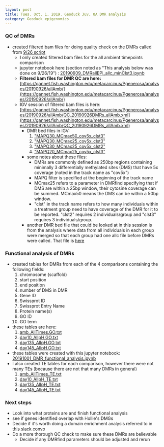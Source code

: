 ```yaml
---
layout: post
title: Tues. Oct. 1, 2019, Geoduck Juv. OA DMR analysis
category: Geoduck epigenomics
---
```


### QC of DMRs
- created filtered bam files for doing quality check on the DMRs called from [9/26 script](https://gannet.fish.washington.edu/metacarcinus/mox_jobs/20190926_DMRfind3clstAllEPIsamples.sh)
	- I only created filtered bam files for the all ambient timepoints comparison
	- jupyter notebook here (section noted as "This analysis below was done on 9/26/19") : [20190909_DMRallEPI_allc_minClst3.ipynb](https://github.com/shellytrigg/Shelly_Pgenerosa/blob/master/analyses/20190909_DMRallEPI_allc_minClst3.ipynb) 
	- **Filtered bam files for DMR QC are here:** [https://gannet.fish.washington.edu/metacarcinus/Pgenerosa/analyses/20190926/allAmb/](https://gannet.fish.washington.edu/metacarcinus/Pgenerosa/analyses/20190926/allAmb/)
	- IGV session of filtered bam files is here: [https://gannet.fish.washington.edu/metacarcinus/Pgenerosa/analyses/20190926/allAmb/QC_20190926DMRs_allAmb.xml](https://gannet.fish.washington.edu/metacarcinus/Pgenerosa/analyses/20190926/allAmb/QC_20190926DMRs_allAmb.xml)
		- DMR bed files in IGV:
			1. ["MAPQ30\_MCmax50\_cov5x_clst3"](https://gannet.fish.washington.edu/metacarcinus/Pgenerosa/analyses/20190822/amb_AllTimes_DMR250bp_MCmax50_cov5x_clst3_rms_results_collapsed.tsv.DMR.bed) 
			2. ["MAPQ30\_MCmax25\_cov5x_clst3"](https://gannet.fish.washington.edu/metacarcinus/Pgenerosa/analyses/20190822/amb_AllTimes_DMR250bp_MCmax25_cov5x_clst3_rms_results_collapsed.tsv.DMR.bed)
			3. ["MAPQ30\_MCmax25\_cov5x_clst2"](https://gannet.fish.washington.edu/metacarcinus/Pgenerosa/analyses/20190822/amb_AllTimes_DMR250bp_MCmax25_cov5x_rms_results_collapsed.tsv.DMR.bed)
			4. ["MAPQ20\_MCmax25\_cov5x_clst3"](https://gannet.fish.washington.edu/metacarcinus/Pgenerosa/analyses/20190926/amb_AllTimes_DMR250bp_MCmax25_cov5x_clst3_rms_results_collapsed.tsv.DMR.bed)
		- some notes about these files:
			- DMRs are commonly defined as 250bp regions containing minimally 3 differentially methylated sites (DMS) that have 5x coverage (noted in the track name as "cov5x")
			- MAPQ filter is specified at the beginning of the track name
			- MCmax25 refers to a parameter in DMRfind specifying that if DMS are within a 25bp window, their cytosine coverage can be summed. MCmax50 means the DMS can be within a 50bp window. 
			- "clst" in the track name refers to how many individuals within a treatment group need to have coverage of the DMR for it to be reported. "clst2" requires 2 individuals/group and "clst3" requires 3 individuals/group.
		- another DMR bed file that could be looked at in this session is from the analysis where data from all individuals in each group were merged so that each group had one allc file before DMRs were called. That file is [here](https://gannet.fish.washington.edu/metacarcinus/Pgenerosa/analyses/20190822/merge_allc/amb_AllTimes_mergAllc_DMR250bp_MCmax25_cov5x_rms_results_collapsed.tsv.DMR.bed) 

### Functional analysis of DMRs
- created tables for DMRs from each of the 4 comparisons containing the following fields:
	1. chromosome (scaffold)
	2. start position
	3. end position
	4. number of DMS in DMR
	5. Gene ID
	6. Swissprot ID
	7. Swissprot Entry Name
	8. Protein name(s)
	9. GO ID
	10. GO term
- these tables are here:
	1. [amb_AllTimes.GO.txt](https://github.com/shellytrigg/Shelly_Pgenerosa/blob/master/analyses/20191001_anno/amb_AllTimes.GO.txt)
	2. [day10_AllpH.GO.txt](https://github.com/shellytrigg/Shelly_Pgenerosa/blob/master/analyses/20191001_anno/day10_AllpH.GO.txt)
	3. [day135_AllpH.GO.txt](https://github.com/shellytrigg/Shelly_Pgenerosa/blob/master/analyses/20191001_anno/day135_AllpH.GO.txt)
	4. [day145_AllpH.GO.txt](https://github.com/shellytrigg/Shelly_Pgenerosa/blob/master/analyses/20191001_anno/day145_AllpH.GO.txt)
- these tables were created with this jupyter notebook: [20191001_DMR_functional_analysis.ipynb](https://github.com/shellytrigg/Shelly_Pgenerosa/blob/master/analyses/20191001_DMR_functional_analysis.ipynb)
- I also created TE tables for each comparison, however there were not many TEs (because there are not that many DMRs in general)
	1. [amb\_AllTimes\_TE.txt](https://github.com/shellytrigg/Shelly_Pgenerosa/blob/master/analyses/20191001_anno/amb_AllTimes_TE.txt)
	2. [day10\_AllpH\_TE.txt](https://github.com/shellytrigg/Shelly_Pgenerosa/blob/master/analyses/20191001_anno/day10_AllpH_TE.txt)
	3. [day135\_AllpH\_TE.txt](https://github.com/shellytrigg/Shelly_Pgenerosa/blob/master/analyses/20191001_anno/day135_AllpH_TE.txt)
	4. [day145\_AllpH\_TE.txt](https://github.com/shellytrigg/Shelly_Pgenerosa/blob/master/analyses/20191001_anno/day145_AllpH_TE.txt)

### Next steps 
- Look into what proteins are and finish functional analysis
- see if genes identified overlap with Hollie's DMGs
- Decide if it's worth doing a domain enrichment analysis referred to in [this slack convo](https://genefish.slack.com/archives/GG4HW5SC9/p1569966253020700?thread_ts=1569347224.006000&cid=GG4HW5SC9)
- Do a more thorough QC check to make sure these DMRs are believable
	- Decide if any DMRfind parameters should be adjusted and rerun